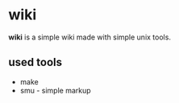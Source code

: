 wiki
====

**wiki** is a simple wiki made with simple unix tools.

## used tools
 * make
 * smu - simple markup

